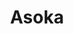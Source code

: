 ﻿---
title: "Asoka"
permalink: periodes_129.html
layout: periode
dataInici: -304
dataFi: -232
sidebar: periodes
pares:
  - id: 127
    title: "Imperio Maurya"
    dataInici: "(-320)"
    dataFi: "(-185)"

fills:
  - id: 376
    title: "Guerra de Kalinga"
    dataInici: "(-261)"
    dataFi: "(-260)"

jocsPrincipals:
jocsEscenaris:
jocsEpoca:
jocsEpocaEscenaris:
  - title: "Chandragupta"
    bggId: 26458
    escenari: "Revolt in the provinces"

---
